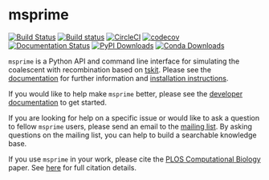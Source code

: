 # msprime

[![Build Status](https://travis-ci.org/tskit-dev/msprime.svg?branch=master)](https://travis-ci.org/tskit-dev/msprime) [![Build status](https://ci.appveyor.com/api/projects/status/3d4rhxw6wxgm9snj/branch/master?svg=true)](https://ci.appveyor.com/project/tskit-dev/msprime/branch/master) [![CircleCI](https://circleci.com/gh/tskit-dev/msprime.svg?style=svg)](https://circleci.com/gh/tskit-dev/msprime) [![codecov](https://codecov.io/gh/tskit-dev/msprime/branch/master/graph/badge.svg)](https://codecov.io/gh/tskit-dev/msprime) [![Documentation Status](https://readthedocs.org/projects/msprime/badge/?version=stable)](https://msprime.readthedocs.io/en/stable/?badge=stable) [![PyPI Downloads](https://pepy.tech/badge/msprime)](https://pepy.tech/project/msprime) [![Conda Downloads](https://anaconda.org/conda-forge/msprime/badges/downloads.svg)](https://anaconda.org/conda-forge/msprime)

``msprime`` is a Python API and command line interface for simulating the 
coalescent with recombination based on [tskit](https://tskit.readthedocs.org/en/latest/).
Please see the [documentation](https://msprime.readthedocs.org/en/latest/)
for further information and 
[installation instructions](https://msprime.readthedocs.org/en/latest/installation.html).

If you would like to help make ``msprime`` better, please see the 
[developer documentation](https://msprime.readthedocs.org/en/latest/development.html)
to get started.

If you are looking for help on a specific issue or would like to ask a
question to fellow ``msprime`` users, please send an email to the
[mailing list](https://groups.google.com/group/msprime-users). By asking
questions on the mailing list, you can help to build a searchable knowledge
base.

If you use ``msprime`` in your work, please cite the [PLOS Computational
Biology](http://dx.doi.org/10.1371/journal.pcbi.1004842) paper.
See [here](https://msprime.readthedocs.org/en/latest/CITATION.html) for
full citation details.


